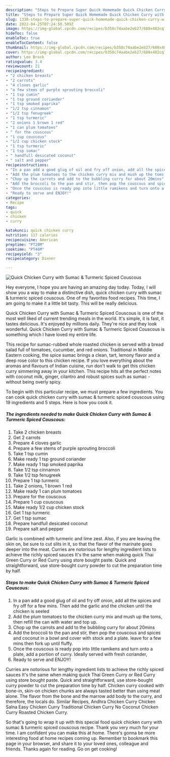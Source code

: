 ```yaml
---
description: "Steps to Prepare Super Quick Homemade Quick Chicken Curry with Sumac & Turmeric Spiced Couscous"
title: "Steps to Prepare Super Quick Homemade Quick Chicken Curry with Sumac & Turmeric Spiced Couscous"
slug: 1338-steps-to-prepare-super-quick-homemade-quick-chicken-curry-with-sumac-and-amp-turmeric-spiced-couscous
date: 2022-04-25T07:24:50.509Z
image: https://img-global.cpcdn.com/recipes/b358c74aabe2eb27/680x482cq70/quick-chicken-curry-with-sumac-turmeric-spiced-couscous-recipe-main-photo.jpg
hideToc: false
enableToc: true
enableTocContent: false
thumbnail: https://img-global.cpcdn.com/recipes/b358c74aabe2eb27/680x482cq70/quick-chicken-curry-with-sumac-turmeric-spiced-couscous-recipe-main-photo.jpg
cover: https://img-global.cpcdn.com/recipes/b358c74aabe2eb27/680x482cq70/quick-chicken-curry-with-sumac-turmeric-spiced-couscous-recipe-main-photo.jpg
author: Leo Brock
ratingvalue: 3.4
reviewcount: 21
recipeingredient:
- "2 chicken breasts"
- "2 carrots"
- "4 cloves garlic"
- "a few stems of purple sprouting broccoli"
- "1 tsp cumin"
- "1 tsp ground coriander"
- "1 tsp smoked paprika"
- "1/2 tsp cinnamon"
- "1/2 tsp fenugreek"
- "1 tsp turmeric"
- "2 onions 1 brown 1 red"
- "1 can plum tomatoes"
- " for the couscous"
- "1 cup couscous"
- "1/2 cup chicken stock"
- "1 tsp turmeric"
- "1 tsp sumac"
- " handfull desicated coconut"
- " salt and pepper"
recipeinstructions:
- "In a pan add a good glug of oil and fry off onion, add all the spices and fry off for a few mins. Then add the garlic and the chicken until the chicken is seeled"
- "Add the plum tomatoes to the chicken curry mix and mush up the toms, then refill the can with water and top up."
- "Chop up the carrots and add to the bubbling curry for about 20mins"
- "Add the broccoli to the pan and stir, then pop the couscous and spices and coconut in a bowl and cover with stock and a plate. leave for a few mins then fork up until fluffy."
- "Once the couscous is ready pop into little ramikens and turn onto a plate, add a portion of curry. Ideally served with fresh coriander,"
- "Ready to serve and ENJOY!"
categories:
- Recipe
tags:
- quick
- chicken
- curry

katakunci: quick chicken curry 
nutrition: 117 calories
recipecuisine: American
preptime: "PT20M"
cooktime: "PT46M"
recipeyield: "3"
recipecategory: Dinner

---
```



![Quick Chicken Curry with Sumac & Turmeric Spiced Couscous](https://img-global.cpcdn.com/recipes/b358c74aabe2eb27/680x482cq70/quick-chicken-curry-with-sumac-turmeric-spiced-couscous-recipe-main-photo.jpg)

Hey everyone, I hope you are having an amazing day today. Today, I will show you a way to make a distinctive dish, quick chicken curry with sumac & turmeric spiced couscous. One of my favorites food recipes. This time, I am going to make it a little bit tasty. This will be really delicious.

Quick Chicken Curry with Sumac & Turmeric Spiced Couscous is one of the most well liked of current trending meals in the world. It's simple, it is fast, it tastes delicious. It's enjoyed by millions daily. They're nice and they look wonderful. Quick Chicken Curry with Sumac & Turmeric Spiced Couscous is something which I have loved my entire life.

This recipe for sumac-rubbed whole roasted chicken is served with a bread salad full of tomatoes, cucumber, and red onions. Traditional in Middle Eastern cooking, the spice sumac brings a clean, tart, lemony flavor and a deep rose color to this chicken recipe. If you love everything about the aromas and flavours of Indian cuisine, run don&#39;t walk to get this chicken curry simmering away in your kitchen. This recipe hits all the perfect notes with coconut milk, ginger, cilantro and robust spices such as sumac - without being overly spicy.


To begin with this particular recipe, we must prepare a few ingredients. You can cook quick chicken curry with sumac & turmeric spiced couscous using 19 ingredients and 5 steps. Here is how you cook it.

<!--inarticleads1-->

##### The ingredients needed to make Quick Chicken Curry with Sumac & Turmeric Spiced Couscous:

1. Take 2 chicken breasts
1. Get 2 carrots
1. Prepare 4 cloves garlic
1. Prepare a few stems of purple sprouting broccoli
1. Take 1 tsp cumin
1. Make ready 1 tsp ground coriander
1. Make ready 1 tsp smoked paprika
1. Take 1/2 tsp cinnamon
1. Take 1/2 tsp fenugreek
1. Prepare 1 tsp turmeric
1. Take 2 onions, 1 brown 1 red
1. Make ready 1 can plum tomatoes
1. Prepare  for the couscous
1. Prepare 1 cup couscous
1. Make ready 1/2 cup chicken stock
1. Get 1 tsp turmeric
1. Get 1 tsp sumac
1. Prepare  handfull desicated coconut
1. Prepare  salt and pepper


Garlic is combined with turmeric and lime zest. Also, if you are leaving the skin on, be sure to cut slits in it, so that the flavor of the marinate goes deeper into the meat. Curries are notorious for lengthy ingredient lists to achieve the richly spiced sauces It&#39;s the same when making quick Thai Green Curry or Red Curry using store bought paste. Quick and straightforward, use store-bought curry powder to cut the preparation time by half. 

<!--inarticleads2-->

##### Steps to make Quick Chicken Curry with Sumac & Turmeric Spiced Couscous:

1. In a pan add a good glug of oil and fry off onion, add all the spices and fry off for a few mins. Then add the garlic and the chicken until the chicken is seeled
1. Add the plum tomatoes to the chicken curry mix and mush up the toms, then refill the can with water and top up.
1. Chop up the carrots and add to the bubbling curry for about 20mins
1. Add the broccoli to the pan and stir, then pop the couscous and spices and coconut in a bowl and cover with stock and a plate. leave for a few mins then fork up until fluffy.
1. Once the couscous is ready pop into little ramikens and turn onto a plate, add a portion of curry. Ideally served with fresh coriander,
1. Ready to serve and ENJOY!

Curries are notorious for lengthy ingredient lists to achieve the richly spiced sauces It&#39;s the same when making quick Thai Green Curry or Red Curry using store bought paste. Quick and straightforward, use store-bought curry powder to cut the preparation time by half. Chicken curry cooked with bone-in, skin-on chicken chunks are always tasted better than using meat alone. The flavor from the bone and the marrow add body to the curry, and therefore, the locals do. Similar Recipes, Andhra Chicken Curry Chicken Salna Easy Chicken Curry Traditional Chicken Curry No Coconut Chicken Curry Roasted Chicken Curry. 

So that's going to wrap it up with this special food quick chicken curry with sumac & turmeric spiced couscous recipe. Thank you very much for your time. I am confident you can make this at home. There's gonna be more interesting food at home recipes coming up. Remember to bookmark this page in your browser, and share it to your loved ones, colleague and friends. Thanks again for reading. Go on get cooking!
